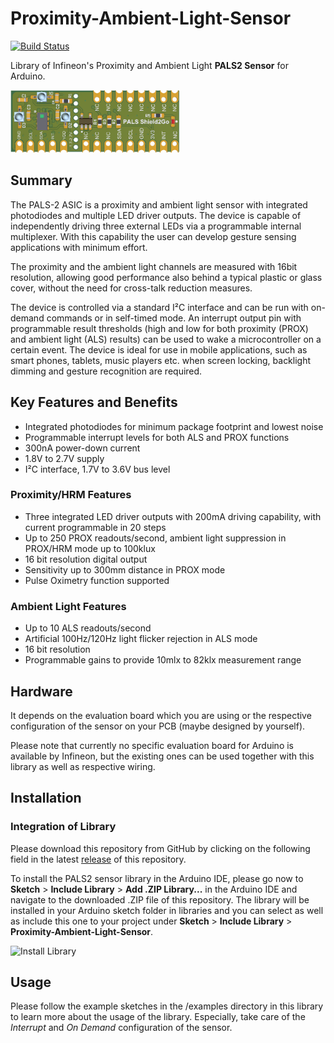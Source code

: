 # Proximity-Ambient-Light-Sensor

[![Build Status](https://travis-ci.org/Infineon/Proximity-Ambient-Light-Sensor.svg?branch=master)](https://travis-ci.org/Infineon/Proximity-Ambient-Light-Sensor)

Library of Infineon's Proximity and Ambient Light **PALS2 Sensor** for Arduino.

<img src="docs/img/shield2go-top.png" height="100px">

## Summary

The PALS-2 ASIC is a proximity and ambient light sensor with integrated photodiodes and multiple LED driver outputs. The device is capable of independently driving three external LEDs via a programmable internal multiplexer. With this capability the user can develop gesture sensing applications with minimum effort. 

The proximity and the ambient light channels are measured with 16bit resolution, allowing good performance also behind a typical plastic or glass cover, without the need for cross-talk reduction measures. 

The device is controlled via a standard I²C interface and can be run with on-demand commands or in self-timed mode. An interrupt output pin with programmable result thresholds (high and low for both proximity (PROX) and ambient light (ALS) results) can be used to wake a microcontroller on a certain event. The device is ideal for use in mobile applications, such as smart phones, tablets, music players etc. when screen locking, backlight dimming and gesture recognition are required.

## Key Features and Benefits

* Integrated photodiodes for minimum package footprint and lowest noise
* Programmable interrupt levels for both ALS and PROX functions
* 300nA power-down current
* 1.8V to 2.7V supply
* I²C interface, 1.7V to 3.6V bus level

### Proximity/HRM Features 
* Three integrated LED driver outputs with 200mA driving capability, with current programmable in 20 steps
* Up to 250 PROX readouts/second, ambient light suppression in PROX/HRM mode up to 100klux
* 16 bit resolution digital output
* Sensitivity up to 300mm distance in PROX mode
* Pulse Oximetry function supported

### Ambient Light Features
* Up to 10 ALS readouts/second
* Artificial 100Hz/120Hz light flicker rejection in ALS mode
* 16 bit resolution
* Programmable gains to provide 10mlx to 82klx measurement range

## Hardware

It depends on the evaluation board which you are using or the respective configuration of the sensor on your PCB (maybe designed by yourself).

Please note that currently no specific evaluation board for Arduino is available by Infineon, but the existing ones can be used together with this library as well as respective wiring.

## Installation

### Integration of Library
Please download this repository from GitHub by clicking on the following field in the latest [release](https://github.com/Infineon/Proximity-Ambient-Light-Sensor/releases) of this repository.

To install the PALS2 sensor library in the Arduino IDE, please go now to **Sketch** > **Include Library** > **Add .ZIP Library...** in the Arduino IDE and navigate to the downloaded .ZIP file of this repository. The library will be installed in your Arduino sketch folder in libraries and you can select as well as include this one to your project under **Sketch** > **Include Library** > **Proximity-Ambient-Light-Sensor**.

![Install Library](https://raw.githubusercontent.com/infineon/assets/master/Pictures/Library_Install_ZIP.png)

## Usage

Please follow the example sketches in the /examples directory in this library to learn more about the usage of the library. Especially, take care of the *Interrupt* and *On Demand*  configuration of the sensor.
